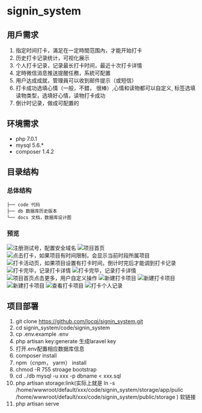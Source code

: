 # signin_system

## 用戶需求
1. 指定时间打卡，滿足在一定時間范围內，才能开始打卡
2. 历史打卡记录统计，可视化展示
3. 个人打卡记录，记录最长打卡时间，最近十次打卡详情
4. 定時微信消息推送提醒任務，系統可配置
5. 用户达成成就，管理員可以收到邮件提示（或短信）
6. 打卡成功选填心情（一般，不錯， 很棒）,心情和读物都可以自定义, 标签选填读物类型，选填好心情，读物打卡成功
7. 倒计时记录，做成可配置的

## 环境需求
* php 7.0.1
* mysql 5.6.*
* composer 1.4.2

## 目录结构

### 总体结构

```
├── code 代码
├── db 数据库历史版本
└── docs 文档，数据库设计图
```
### 预览
![注册测试号，配置安全域名](ReadmeImg/0.PNG)
![项目首页](ReadmeImg/1.PNG) 
![点击打卡，如果项目有时间限制，会显示当前时段所属项目](ReadmeImg/2.PNG) 
![打卡活动页，如果项目设置有打卡时间，倒计时完后才能调到打卡记录](ReadmeImg/3.PNG) 
![打卡完毕，记录打卡详情](ReadmeImg/4.PNG)
![打卡完毕，记录打卡详情](ReadmeImg/5.PNG) 
![项目首页点击更多，用户自定义操作](ReadmeImg/6.PNG) 
![新建打卡项目](ReadmeImg/9.PNG)
![新建打卡项目](ReadmeImg/10.PNG)
![新建打卡项目](ReadmeImg/11.PNG) 
![查看打卡项目](ReadmeImg/8.PNG) 
![打卡个人记录](ReadmeImg/12.PNG)

## 项目部署
1. git clone https://github.com/locqj/signin_system.git
2. cd signin_system/code/signin_system
3. cp .env.example .env
4. php artisan key:generate 生成laravel key
5. 打开.env配置相应数据库信息
6. composer install
7. npm（cnpm， yarm） install
8. chmod -R 755 stroage bootstrap
9. cd ../db mysql -u xxx -p dbname < xxx.sql
10. php artisan storage:link(实际上就是 ln -s /home/wwwroot/default/xxx/code/signin_system/storage/app/pulic /home/wwwroot/default/xxx/code/signin_system/public/storage ) 软链接 
11. php artisan serve
